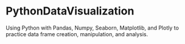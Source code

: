 # PythonDataVisualization
Using Python with Pandas, Numpy, Seaborn, Matplotlib, and Plotly to practice data frame creation, manipulation, and analysis.

